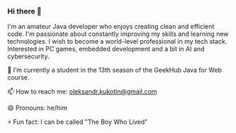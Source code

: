 ### Hi there 👋

I'm an amateur Java developer who enjoys creating clean and efficient code. I'm passionate about constantly improving my skills and learning new technologies. I wish to become a world-level professional in my tech stack. Interested in PC games, embedded development and a bit in AI and cybersecurity.

🔭 I’m currently a student in the 13th season of the GeekHub Java for Web course.

📫 How to reach me: oleksandr.kukotin@gmail.com

😄 Pronouns: he/him

⚡ Fun fact: I can be called "The Boy Who Lived"
